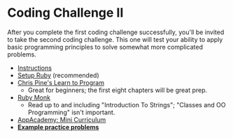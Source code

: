 # Coding Challenge II

After you complete the first coding challenge successfully, you'll be
invited to take the second coding challenge. This one will test your
ability to apply basic programming principles to solve somewhat more
complicated problems.

* [Instructions][instructions]
* [Setup Ruby][setup] (recommended)
* [Chris Pine's Learn to Program][chris-pine]
    * Great for beginners; the first eight chapters will be great
      prep.
* [Ruby Monk][ruby-monk]
    * Read up to and including "Introduction To Strings"; "Classes and
      OO Programming" isn't important.
* [AppAcademy: Mini Curriculum][mini-curriculum]
* **[Example practice problems][practice-problems]**

[instructions]: ./instructions.md
[setup]: ../coding-test-1/setup.md
[chris-pine]: http://pine.fm/LearnToProgram
[ruby-monk]: http://rubymonk.com
[mini-curriculum]: ../mini-curriculum/README.md
[practice-problems]: ./practice-problems
